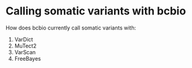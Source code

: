 Calling somatic variants with bcbio
===================================

How does bcbio currently call somatic variants with:

1. VarDict
2. MuTect2
3. VarScan
4. FreeBayes

